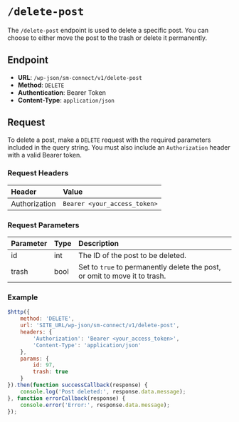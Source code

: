 # `/delete-post` 
The `/delete-post` endpoint is used to delete a specific post. You can choose to either move the post to the trash or delete it permanently.

## Endpoint

- **URL**: `/wp-json/sm-connect/v1/delete-post`
- **Method**: `DELETE`
- **Authentication**: Bearer Token
- **Content-Type**: `application/json`

## Request

To delete a post, make a `DELETE` request with the required parameters included in the query string. You must also include an `Authorization` header with a valid Bearer token.

### Request Headers

| Header           | Value                                          | 
|:-----------------|:-----------------------------------------------| 
| Authorization    | `Bearer <your_access_token>`                   | 

### Request Parameters

| Parameter        | Type   | Description                                                               |
|:-----------------|:-------|:--------------------------------------------------------------------------|
| id               | int    | The ID of the post to be deleted.                                         |
| trash            | bool   | Set to `true` to permanently delete the post, or omit to move it to trash.|

### Example

```javascript
$http({
    method: 'DELETE',
    url: 'SITE_URL/wp-json/sm-connect/v1/delete-post',
    headers: {
        'Authorization': 'Bearer <your_access_token>',
        'Content-Type': 'application/json'
    },
    params: {
        id: 97,
        trash: true
    }
}).then(function successCallback(response) {
    console.log('Post deleted:', response.data.message);
}, function errorCallback(response) {
    console.error('Error:', response.data.message);
});
```